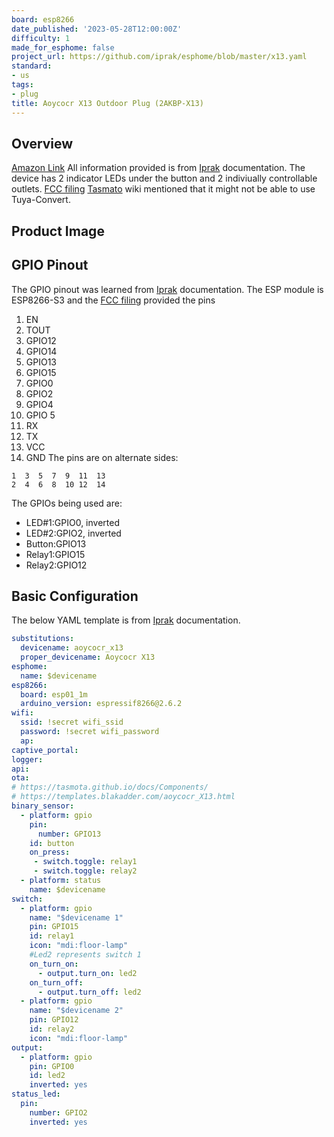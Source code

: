 ```yaml
---
board: esp8266
date_published: '2023-05-28T12:00:00Z'
difficulty: 1
made_for_esphome: false
project_url: https://github.com/iprak/esphome/blob/master/x13.yaml
standard:
- us
tags:
- plug
title: Aoycocr X13 Outdoor Plug (2AKBP-X13)
---
```


## Overview

[Amazon Link](https://amzn.to/3XyT5Ag)
All information provided is from [Iprak](https://github.com/iprak) documentation.
The device has 2 indicator LEDs under the button and 2 indiviually controllable outlets.
[FCC filing](https://fccid.io/2AKBP-X13/)
[Tasmato](https://templates.blakadder.com/aoycocr_X13.html) wiki mentioned that it might not be able to use Tuya-Convert.

## Product Image

## GPIO Pinout

The GPIO pinout was learned from [Iprak](https://github.com/iprak/esphome/blob/master/Instructions/Aoycocr-x13.md) documentation.
The ESP module is ESP8266-S3 and the [FCC filing](https://fccid.io/2AKBPESP8266-S3/Users-Manual/User-Manual-3594791) provided the pins
1. EN
2. TOUT
3. GPIO12
4. GPIO14
5. GPIO13
6. GPIO15
7. GPIO0
8. GPIO2
9. GPIO4
10. GPIO 5
11. RX
12. TX
13. VCC
14. GND
The pins are on alternate sides:
```us
1  3  5  7  9  11  13
2  4  6  8  10 12  14
```
The GPIOs being used are:
* LED#1:GPIO0, inverted
* LED#2:GPIO2, inverted
* Button:GPIO13
* Relay1:GPIO15
* Relay2:GPIO12

## Basic Configuration

The below YAML template is from [Iprak](https://github.com/iprak/esphome/blob/master/x13.yaml) documentation.
```yaml
substitutions:
  devicename: aoycocr_x13
  proper_devicename: Aoycocr X13
esphome:
  name: $devicename
esp8266:
  board: esp01_1m
  arduino_version: espressif8266@2.6.2
wifi:
  ssid: !secret wifi_ssid
  password: !secret wifi_password
  ap:
captive_portal:
logger:
api:
ota:
# https://tasmota.github.io/docs/Components/
# https://templates.blakadder.com/aoycocr_X13.html
binary_sensor:
  - platform: gpio
    pin:
      number: GPIO13
    id: button
    on_press:
     - switch.toggle: relay1
     - switch.toggle: relay2
  - platform: status
    name: $devicename
switch:
  - platform: gpio
    name: "$devicename 1"
    pin: GPIO15
    id: relay1
    icon: "mdi:floor-lamp"
    #Led2 represents switch 1
    on_turn_on:
      - output.turn_on: led2
    on_turn_off:
      - output.turn_off: led2
  - platform: gpio
    name: "$devicename 2"
    pin: GPIO12
    id: relay2
    icon: "mdi:floor-lamp"
output:
  - platform: gpio
    pin: GPIO0
    id: led2
    inverted: yes
status_led:
  pin:
    number: GPIO2
    inverted: yes
```